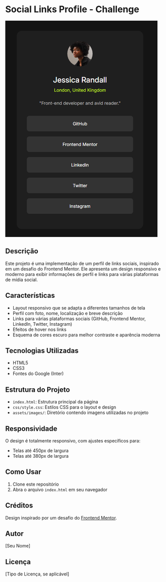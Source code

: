 # Social Links Profile - Challenge

![](social-profile.png)

## Descrição

Este projeto é uma implementação de um perfil de links sociais, inspirado em um desafio do Frontend Mentor. Ele apresenta um design responsivo e moderno para exibir informações de perfil e links para várias plataformas de mídia social.

## Características

- Layout responsivo que se adapta a diferentes tamanhos de tela
- Perfil com foto, nome, localização e breve descrição
- Links para várias plataformas sociais (GitHub, Frontend Mentor, LinkedIn, Twitter, Instagram)
- Efeitos de hover nos links
- Esquema de cores escuro para melhor contraste e aparência moderna

## Tecnologias Utilizadas

- HTML5
- CSS3
- Fontes do Google (Inter)

## Estrutura do Projeto

- `index.html`: Estrutura principal da página
- `css/style.css`: Estilos CSS para o layout e design
- `assets/images/`: Diretório contendo imagens utilizadas no projeto

## Responsividade

O design é totalmente responsivo, com ajustes específicos para:

- Telas até 450px de largura
- Telas até 380px de largura

## Como Usar

1. Clone este repositório
2. Abra o arquivo `index.html` em seu navegador

## Créditos

Design inspirado por um desafio do [Frontend Mentor](https://www.frontendmentor.io).

## Autor

[Seu Nome]

## Licença

[Tipo de Licença, se aplicável]
